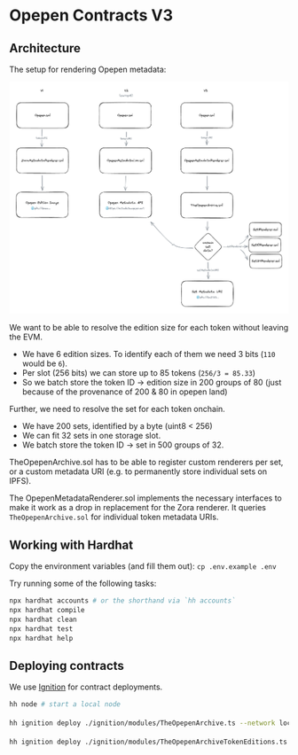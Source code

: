 # Opepen Contracts V3

## Architecture

The setup for rendering Opepen metadata:

![Opepen Architecture](./opepen-archive-architecture.excalidraw.png)

We want to be able to resolve the edition size for each token without leaving the EVM.

- We have 6 edition sizes. To identify each of them we need 3 bits (`110` would be `6`).
- Per slot (256 bits) we can store up to 85 tokens (`256/3 = 85.33`)
- So we batch store the token ID -> edition size in 200 groups of 80 (just because of the provenance of 200 & 80 in opepen land)

Further, we need to resolve the set for each token onchain.

- We have 200 sets, identified by a byte (uint8 < 256)
- We can fit 32 sets in one storage slot.
- We batch store the token ID -> set in 500 groups of 32.

TheOpepenArchive.sol has to be able to register custom renderers per set, or a custom metadata URI (e.g. to permanently store individual sets on IPFS).

The OpepenMetadataRenderer.sol implements the necessary interfaces to make it work as a drop in replacement for the Zora renderer. It queries `TheOpepenArchive.sol` for individual token metadata URIs.

## Working with Hardhat

Copy the environment variables (and fill them out): `cp .env.example .env`

Try running some of the following tasks:

```bash
npx hardhat accounts # or the shorthand via `hh accounts`
npx hardhat compile
npx hardhat clean
npx hardhat test
npx hardhat help
```

## Deploying contracts

We use [Ignition](https://hardhat.org/ignition/docs/getting-started#overview) for contract deployments.

```bash
hh node # start a local node

hh ignition deploy ./ignition/modules/TheOpepenArchive.ts --network localhost # deploy the opepen archive contract

hh ignition deploy ./ignition/modules/TheOpepenArchiveTokenEditions.ts --network localhost # batch save token editions
```
```
```
